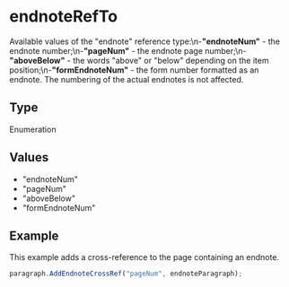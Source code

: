 # endnoteRefTo

Available values of the "endnote" reference type:\n-**"endnoteNum"** - the endnote number;\n-**"pageNum"** - the endnote page number;\n-**"aboveBelow"** - the words "above" or "below" depending on the item position;\n-**"formEndnoteNum"** - the form number formatted as an endnote. The numbering of the actual endnotes is not affected.

## Type

Enumeration

## Values

- "endnoteNum"
- "pageNum"
- "aboveBelow"
- "formEndnoteNum"


## Example

This example adds a cross-reference to the page containing an endnote.

```javascript editor-pptx
paragraph.AddEndnoteCrossRef("pageNum", endnoteParagraph);
```
